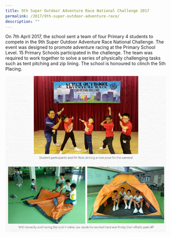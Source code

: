 ```yaml
---
title: 9th Super Outdoor Adventure Race National Challenge 2017
permalink: /2017/9th-super-outdoor-adventure-race/
description: ""
---
```




On 7th April 2017, the school sent a team of four Primary 4 students to compete in the 9th Super Outdoor Adventure Race National Challenge. The event was designed to promote adventure racing at the Primary School Level. 15 Primary Schools participated in the challenge. The team was required to work together to solve a series of physically challenging tasks such as tent pitching and zip lining. The school is honoured to clinch the 5th Placing.

![](/images/race2017.png)


